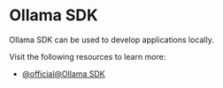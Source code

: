 # Ollama SDK

Ollama SDK can be used to develop applications locally.

Visit the following resources to learn more:

- [@official@Ollama SDK](https://ollama.com)
